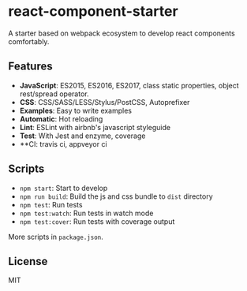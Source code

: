 # react-component-starter

A starter based on webpack ecosystem to develop react components comfortably.

## Features

- **JavaScript**: ES2015, ES2016, ES2017, class static properties, object rest/spread operator.
- **CSS**: CSS/SASS/LESS/Stylus/PostCSS, Autoprefixer
- **Examples**: Easy to write examples
- **Automatic**: Hot reloading
- **Lint**: ESLint with airbnb's javascript styleguide
- **Test**: With Jest and enzyme, coverage
- **CI: travis ci, appveyor ci

## Scripts

- `npm start`: Start to develop
- `npm run build`: Build the js and css bundle to `dist` directory
- `npm test`: Run tests
- `npm test:watch`: Run tests in watch mode
- `npm test:cover`: Run tests with coverage output

More scripts in `package.json`.

## License

MIT

